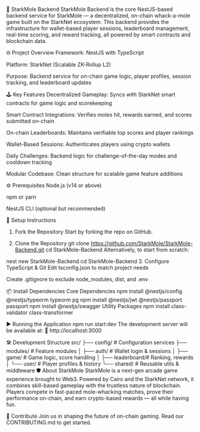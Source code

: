 🎯 StarkMole Backend
StarkMole Backend is the core NestJS-based backend service for StarkMole — a decentralized, on-chain whack-a-mole game built on the StarkNet ecosystem. This backend provides the infrastructure for wallet-based player sessions, leaderboard management, real-time scoring, and reward tracking, all powered by smart contracts and blockchain data.

🌐 Project Overview
Framework: NestJS with TypeScript

Platform: StarkNet (Scalable ZK-Rollup L2)

Purpose: Backend service for on-chain game logic, player profiles, session tracking, and leaderboard updates

🕹️ Key Features
Decentralized Gameplay: Syncs with StarkNet smart contracts for game logic and scorekeeping

Smart Contract Integrations: Verifies moles hit, rewards earned, and scores submitted on-chain

On-chain Leaderboards: Maintains verifiable top scores and player rankings

Wallet-Based Sessions: Authenticates players using crypto wallets

Daily Challenges: Backend logic for challenge-of-the-day modes and cooldown tracking

Modular Codebase: Clean structure for scalable game feature additions

⚙️ Prerequisites
Node.js (v14 or above)

npm or yarn

NestJS CLI (optional but recommended)

🚀 Setup Instructions
1. Fork the Repository
Start by forking the repo on GitHub.

2. Clone the Repository
git clone https://github.com/StarkMole/StarkMole-Backend.git
cd StarkMole-Backend
Alternatively, to start from scratch:

nest new StarkMole-Backend
cd StarkMole-Backend
3. Configure TypeScript & Git
Edit tsconfig.json to match project needs

Create .gitignore to exclude node_modules, dist, and .env

📦 Install Dependencies
Core Dependencies
npm install @nestjs/config @nestjs/typeorm typeorm pg
npm install @nestjs/jwt @nestjs/passport passport
npm install @nestjs/swagger
Utility Packages
npm install class-validator class-transformer


▶️ Running the Application
npm run start:dev
The development server will be available at:
🔗 http://localhost:3000

🛠️ Development Structure
src/
  ├── config/         # Configuration services
  ├── modules/        # Feature modules
  │   ├── auth/       # Wallet login & sessions
  │   ├── game/       # Game logic, score handling
  │   ├── leaderboard/# Ranking, rewards
  │   └── user/       # Player profiles & history
  └── shared/         # Reusable utils & middleware
🛡️ About StarkMole
StarkMole is a next-gen arcade game experience brought to Web3. Powered by Cairo and the StarkNet network, it combines skill-based gameplay with the trustless nature of blockchain. Players compete in fast-paced mole-whacking matches, prove their performance on-chain, and earn crypto-based rewards — all while having fun.

🤝 Contribute
Join us in shaping the future of on-chain gaming. Read our CONTRIBUTING.md to get started.

